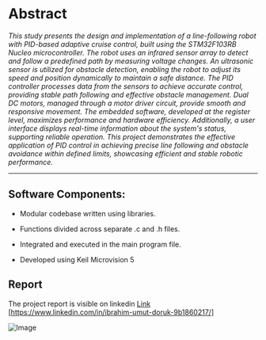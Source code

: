                            
# Abstract 
   *This study presents the design and implementation of a line-following robot with PID-based adaptive cruise control, built using the STM32F103RB Nucleo microcontroller. The robot uses an infrared sensor array to detect and follow a predefined path by measuring voltage changes. An ultrasonic sensor is utilized for obstacle detection, enabling the robot to adjust its speed and position dynamically to maintain a safe distance. The PID controller processes data from the sensors to achieve accurate control, providing stable path following and effective obstacle management. Dual DC motors, managed through a motor driver circuit, provide smooth and responsive movement. The embedded software, developed at the register level, maximizes performance and hardware efficiency. Additionally, a user interface displays real-time information about the system's status, supporting reliable operation. This project demonstrates the effective application of PID control in achieving precise line following and obstacle avoidance within defined limits, showcasing efficient and stable robotic performance.*   
***

## Software Components:

 * Modular codebase written using libraries.

* Functions divided across separate .c and .h files.

* Integrated and executed in the main program file.

 * Developed using Keil Microvision 5
## Report
 The project report is visible on linkedin 
[Link](https://www.linkedin.com/in/ibrahim-umut-doruk-9b1860217/)   [https://www.linkedin.com/in/ibrahim-umut-doruk-9b1860217/]

![Image](https://hizliresim.com/mqw4xtu)
